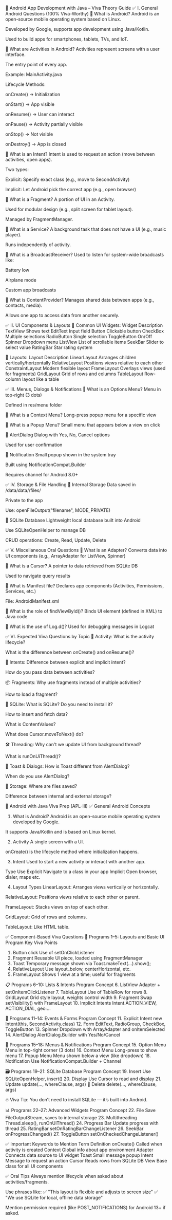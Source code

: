 📘 Android App Development with Java – Viva Theory Guide
✅ I. General Android Questions (100% Viva-Worthy)
🔹 What is Android?
Android is an open-source mobile operating system based on Linux.

Developed by Google, supports app development using Java/Kotlin.

Used to build apps for smartphones, tablets, TVs, and IoT.

🔹 What are Activities in Android?
Activities represent screens with a user interface.

The entry point of every app.

Example: MainActivity.java

Lifecycle Methods:

onCreate() → Initialization

onStart() → App visible

onResume() → User can interact

onPause() → Activity partially visible

onStop() → Not visible

onDestroy() → App is closed

🔹 What is an Intent?
Intent is used to request an action (move between activities, open apps).

Two types:

Explicit: Specify exact class (e.g., move to SecondActivity)

Implicit: Let Android pick the correct app (e.g., open browser)

🔹 What is a Fragment?
A portion of UI in an Activity.

Used for modular design (e.g., split screen for tablet layout).

Managed by FragmentManager.

🔹 What is a Service?
A background task that does not have a UI (e.g., music player).

Runs independently of activity.

🔹 What is a BroadcastReceiver?
Used to listen for system-wide broadcasts like:

Battery low

Airplane mode

Custom app broadcasts

🔹 What is ContentProvider?
Manages shared data between apps (e.g., contacts, media).

Allows one app to access data from another securely.

✅ II. UI Components & Layouts
🔹 Common UI Widgets:
Widget	Description
TextView	Shows text
EditText	Input field
Button	Clickable button
CheckBox	Multiple selections
RadioButton	Single selection
ToggleButton	On/Off
Spinner	Dropdown menu
ListView	List of scrollable items
SeekBar	Slider to select value
RatingBar	Star rating system

🔹 Layouts:
Layout	Description
LinearLayout	Arranges children vertically/horizontally
RelativeLayout	Positions views relative to each other
ConstraintLayout	Modern flexible layout
FrameLayout	Overlays views (used for fragments)
GridLayout	Grid of rows and columns
TableLayout	Row-column layout like a table

✅ III. Menus, Dialogs & Notifications
🔹 What is an Options Menu?
Menu in top-right (3 dots)

Defined in res/menu folder

🔹 What is a Context Menu?
Long-press popup menu for a specific view

🔹 What is a Popup Menu?
Small menu that appears below a view on click

🔹 AlertDialog
Dialog with Yes, No, Cancel options

Used for user confirmation

🔹 Notification
Small popup shown in the system tray

Built using NotificationCompat.Builder

Requires channel for Android 8.0+

✅ IV. Storage & File Handling
🔹 Internal Storage
Data saved in /data/data/<package>/files/

Private to the app

Use: openFileOutput("filename", MODE_PRIVATE)

🔹 SQLite Database
Lightweight local database built into Android

Use SQLiteOpenHelper to manage DB

CRUD operations: Create, Read, Update, Delete

✅ V. Miscellaneous Oral Questions
🔹 What is an Adapter?
Converts data into UI components (e.g., ArrayAdapter for ListView, Spinner)

🔹 What is a Cursor?
A pointer to data retrieved from SQLite DB

Used to navigate query results

🔹 What is Manifest file?
Declares app components (Activities, Permissions, Services, etc.)

File: AndroidManifest.xml

🔹 What is the role of findViewById()?
Binds UI element (defined in XML) to Java code

🔹 What is the use of Log.d()?
Used for debugging messages in Logcat

✅ VI. Expected Viva Questions by Topic
📱 Activity:
What is the activity lifecycle?

What is the difference between onCreate() and onResume()?

🔄 Intents:
Difference between explicit and implicit intent?

How do you pass data between activities?

📦 Fragments:
Why use fragments instead of multiple activities?

How to load a fragment?

🧮 SQLite:
What is SQLite? Do you need to install it?

How to insert and fetch data?

What is ContentValues?

What does Cursor.moveToNext() do?

🛠 Threading:
Why can't we update UI from background thread?

What is runOnUiThread()?

🧾 Toast & Dialogs:
How is Toast different from AlertDialog?

When do you use AlertDialog?

📂 Storage:
Where are files saved?

Difference between internal and external storage?



📘 Android with Java Viva Prep (APL-III)
✅ General Android Concepts
1. What is Android?
Android is an open-source mobile operating system developed by Google.

It supports Java/Kotlin and is based on Linux kernel.

2. Activity
A single screen with a UI.

onCreate() is the lifecycle method where initialization happens.

3. Intent
Used to start a new activity or interact with another app.

Type	Use
Explicit	Navigate to a class in your app
Implicit	Open browser, dialer, maps etc.

4. Layout Types
LinearLayout: Arranges views vertically or horizontally.

RelativeLayout: Positions views relative to each other or parent.

FrameLayout: Stacks views on top of each other.

GridLayout: Grid of rows and columns.

TableLayout: Like HTML table.

✅ Component-Based Viva Questions
📄 Programs 1–5: Layouts and Basic UI
Program	Key Viva Points
1. Button click	Use of setOnClickListener
2. Fragment	Reusable UI piece, loaded using FragmentManager
3. Toast	Temporary message shown via Toast.makeText(...).show();
4. RelativeLayout	Use layout_below, centerHorizontal, etc.
5. FrameLayout	Shows 1 view at a time; useful for fragments

📋 Programs 6–10: Lists & Intents
Program	Concept
6. ListView	Adapter + setOnItemClickListener
7. TableLayout	Use of TableRow for rows
8. GridLayout	Grid style layout, weights control width
9. Fragment Swap	setVisibility() with FrameLayout
10. Implicit Intents	Intent.ACTION_VIEW, ACTION_DIAL, geo:...

🧾 Programs 11–14: Events & Forms
Program	Concept
11. Explicit Intent	new Intent(this, SecondActivity.class)
12. Form	EditText, RadioGroup, CheckBox, ToggleButton
13. Spinner	Dropdown with ArrayAdapter and onItemSelected
14. AlertDialog	AlertDialog.Builder with Yes/No/Cancel

🍔 Programs 15–18: Menus & Notifications
Program	Concept
15. Option Menu	Menu in top-right corner (3 dots)
16. Context Menu	Long-press to show menu
17. Popup Menu	Menu shown below a view (like dropdown)
18. Notification	Use NotificationCompat.Builder + Channel

🗃️ Programs 19–21: SQLite Database
Program	Concept
19. Insert	Use SQLiteOpenHelper, insert()
20. Display	Use Cursor to read and display
21. Update	update(..., whereClause, args)
🔁 Delete	delete(..., whereClause, args)

🔥 Viva Tip: You don’t need to install SQLite — it’s built into Android.

📊 Programs 22–27: Advanced Widgets
Program	Concept
22. File Save	FileOutputStream, saves to internal storage
23. Multithreading	Thread.sleep(), runOnUiThread()
24. Progress Bar	Update progress with thread
25. RatingBar	setOnRatingBarChangeListener
26. SeekBar	onProgressChanged()
27. ToggleButton	setOnCheckedChangeListener()

✅ Important Keywords to Mention
Term	Definition
onCreate()	Called when activity is created
Context	Global info about app environment
Adapter	Connects data source to UI widget
Toast	Small message popup
Intent	Message to request an action
Cursor	Reads rows from SQLite DB
View	Base class for all UI components

✅ Oral Tips
Always mention lifecycle when asked about activities/fragments.

Use phrases like:
✅ "This layout is flexible and adjusts to screen size"
✅ "We use SQLite for local, offline data storage"

Mention permission required (like POST_NOTIFICATIONS) for Android 13+ if asked.
